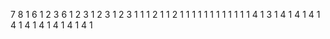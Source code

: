 7
8
1
6
1
2
3
6
1
2
3
1
2
3
1
2
3
1
1
1
2
1
1
2
1
1
1
1
1
1
1
1
1
1
1
1
4
1
3
1
4
1
4
1
4
1
4
1
4
1
4
1
4
1
4
1
4
1
